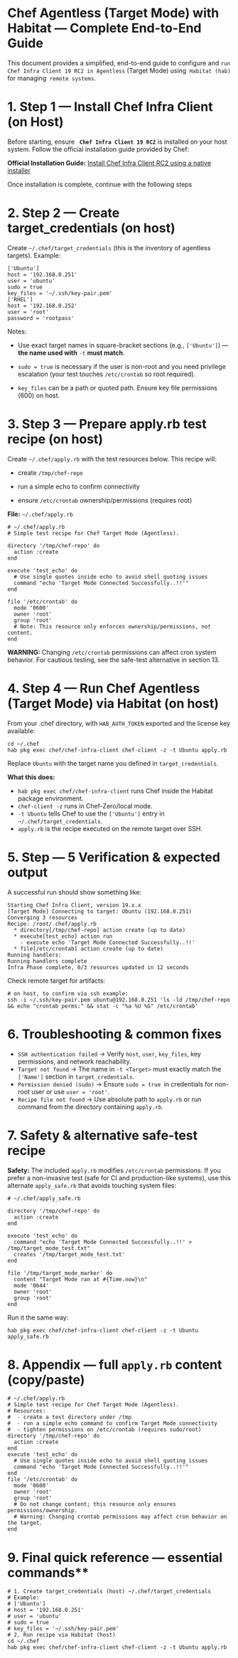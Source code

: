 # Chef Agentless (Target Mode) with Habitat — Complete End-to-End Guide

This document provides a simplified, end-to-end guide to configure and `run Chef Infra Client 19 RC2 in Agentless` (Target Mode) using` Habitat (hab)` for managing` remote systems`.

# 1. Step 1 — Install Chef Infra Client (on Host)
Before starting, ensure **` Chef Infra Client 19 RC2`** is installed on your host system.
Follow the official installation guide provided by Chef:

**Official Installation Guide:**
[Install Chef Infra Client RC2 using a native installer](https://docs.chef.io/client/rc2/install/installer)

Once installation is complete, continue with the following steps

# 2. Step 2 — Create target_credentials (on host)
Create `~/.chef/target_credentials` (this is the inventory of agentless targets). Example:
```
['Ubuntu']
host = '192.168.0.251'
user = 'ubuntu'
sudo = true
key_files = '~/.ssh/key-pair.pem'
['RHEL']
host = '192.168.0.252'
user = 'root'
password = 'rootpass'
```

Notes:

* Use exact target names in square-bracket sections (e.g., `['Ubuntu']`) — **the name used with** `-t` **must match**.

* `sudo = true` is necessary if the user is non-root and you need privilege escalation (your test touches `/etc/crontab` so root required).

* `key_files` can be a path or quoted path. Ensure key file permissions (600) on host.

# 3. Step 3 — Prepare apply.rb test recipe (on host)
Create `~/.chef/apply.rb` with the test resources below. This recipe will:

* create `/tmp/chef-repo`

* run a simple echo to confirm connectivity

* ensure `/etc/crontab` ownership/permissions (requires root)

**File:** `~/.chef/apply.rb`

```
# ~/.chef/apply.rb
# Simple test recipe for Chef Target Mode (Agentless).

directory '/tmp/chef-repo' do
  action :create
end

execute 'test_echo' do
  # Use single quotes inside echo to avoid shell quoting issues
  command "echo 'Target Mode Connected Successfully..!!'"
end

file '/etc/crontab' do
  mode '0600'
  owner 'root'
  group 'root'
  # Note: This resource only enforces ownership/permissions, not content.
end
```
 **WARNING:** Changing `/etc/crontab` permissions can affect cron system behavior. For cautious testing, see the safe-test alternative in section 13.

# 4. Step 4 — Run Chef Agentless (Target Mode) via Habitat (on host)
From your .chef directory, with `HAB_AUTH_TOKEN` exported and the license key available:

```
cd ~/.chef
hab pkg exec chef/chef-infra-client chef-client -z -t Ubuntu apply.rb
```
Replace `Ubuntu` with the target name you defined in `target_credentials`.

**What this does:**

* `hab pkg exec chef/chef-infra-client` runs Chef inside the Habitat package environment.
* `chef-client -z` runs in Chef-Zero/local mode.
* `-t Ubuntu` tells Chef to use the `['Ubuntu']` entry in` ~/.chef/target_credentials`.
* `apply.rb` is the recipe executed on the remote target over SSH.

# 5. Step — 5 Verification & expected output
A successful run should show something like:
```
Starting Chef Infra Client, version 19.x.x
[Target Mode] Connecting to target: Ubuntu (192.168.0.251)
Converging 3 resources
Recipe: /root/.chef/apply.rb
  * directory[/tmp/chef-repo] action create (up to date)
  * execute[test_echo] action run
    - execute echo 'Target Mode Connected Successfully..!!'
  * file[/etc/crontab] action create (up to date)
Running handlers:
Running handlers complete
Infra Phase complete, 0/3 resources updated in 12 seconds
```
Check remote target for artifacts:

```
# on host, to confirm via ssh example:
ssh -i ~/.ssh/key-pair.pem ubuntu@192.168.0.251 'ls -ld /tmp/chef-repo && echo "crontab perms:" && stat -c "%a %U %G" /etc/crontab'
```

# 6. Troubleshooting & common fixes
* `SSH authentication failed` → Verify `host`, `user`, `key_files`, key permissions, and network reachability.
* `Target not found` → The name in `-t <Target>` must exactly match the `['Name']` section in `target_credentials`.
* `Permission denied (sudo)` → Ensure `sudo = true `in credentials for non-root user or use `user = 'root'`.
* `Recipe file not found` → Use absolute path to `apply.rb` or run command from the directory containing `apply.rb`.

# 7. Safety & alternative safe-test recipe
**Safety:** The included `apply.rb` modifies `/etc/crontab` permissions. If you prefer a non-invasive test (safe for CI and production-like systems), use this alternate `apply_safe.rb` that avoids touching system files:
```
# ~/.chef/apply_safe.rb

directory '/tmp/chef-repo' do
  action :create
end

execute 'test_echo' do
  command "echo 'Target Mode Connected Successfully..!!' > /tmp/target_mode_test.txt"
  creates '/tmp/target_mode_test.txt'
end

file '/tmp/target_mode_marker' do
  content "Target Mode ran at #{Time.now}\n"
  mode '0644'
  owner 'root'
  group 'root'
end
```

Run it the same way:

```hab pkg exec chef/chef-infra-client chef-client -z -t Ubuntu apply_safe.rb```

# 8. Appendix — full `apply.rb` content (copy/paste)

```
# ~/.chef/apply.rb
# Simple test recipe for Chef Target Mode (Agentless).
# Resources:
#  - create a test directory under /tmp
#  - run a simple echo command to confirm Target Mode connectivity
#  - tighten permissions on /etc/crontab (requires sudo/root)
directory '/tmp/chef-repo' do
  action :create
end
execute 'test_echo' do
  # Use single quotes inside echo to avoid shell quoting issues
  command "echo 'Target Mode Connected Successfully..!!'"
end
file '/etc/crontab' do
  mode '0600'
  owner 'root'
  group 'root'
  # Do not change content; this resource only ensures permissions/ownership.
  # Warning: Changing crontab permissions may affect cron behavior on the target.
end
```

# 9. Final quick reference — essential commands**
```
# 1. Create target_credentials (host) ~/.chef/target_credentials
# Example:
# ['Ubuntu']
# host = '192.168.0.251'
# user = 'ubuntu'
# sudo = true
# key_files = '~/.ssh/key-pair.pem'
# 2. Run recipe via Habitat (host)
cd ~/.chef
hab pkg exec chef/chef-infra-client chef-client -z -t Ubuntu apply.rb
```
